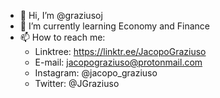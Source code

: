 - 👋 Hi, I’m @graziusoj
- 🌱 I’m currently learning Economy and Finance
- 📫 How to reach me: 
  - Linktree: https://linktr.ee/JacopoGraziuso
  - E-mail: jacopograziuso@protonmail.com
  - Instagram: @jacopo_graziuso
  - Twitter: @JGraziuso
<!---
graziusoj/graziusoj is a ✨ special ✨ repository because its `README.md` (this file) appears on your GitHub profile.
You can click the Preview link to take a look at your changes.
--->
